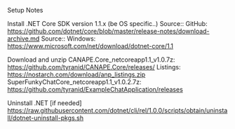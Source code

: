 Setup Notes

Install .NET Core SDK version 1.1.x (be OS specific..)
	Source:: GitHub: https://github.com/dotnet/core/blob/master/release-notes/download-archive.md
	Source:: Windows: https://www.microsoft.com/net/download/dotnet-core/1.1

Download and unzip 
	CANAPE.Core_netcoreapp1.1_v1.0.7z: https://github.com/tyranid/CANAPE.Core/releases/ 
	Listings: https://nostarch.com/download/anp_listings.zip
	SuperFunkyChatCore_netcoreapp1.1_v1.0.2.7z: https://github.com/tyranid/ExampleChatApplication/releases
	
Uninstall .NET [if needed]
	https://raw.githubusercontent.com/dotnet/cli/rel/1.0.0/scripts/obtain/uninstall/dotnet-uninstall-pkgs.sh
